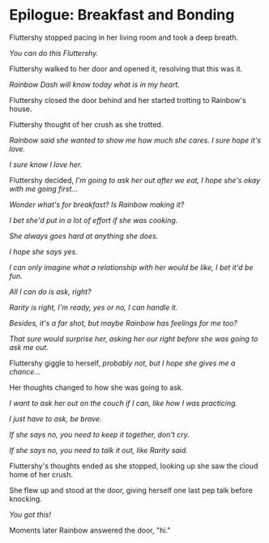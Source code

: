 # Epilogue: Breakfast and Bonding

Fluttershy stopped pacing in her living room and took a deep breath.

*You can do this Fluttershy.*

Fluttershy walked to her door and opened it, resolving that this was it.

*Rainbow Dash will know today what is in my heart.*

Fluttershy closed the door behind and her started trotting to Rainbow's house.

Fluttershy thought of her crush as she trotted.

*Rainbow said she wanted to show me how much she cares. I sure hope it's love.*

*I sure know I love her.*

Fluttershy decided, *I'm going to ask her out after we eat, I hope she's okay with me going first...*

*Wonder what's for breakfast? Is Rainbow making it?*

*I bet she'd put in a lot of effort if she was cooking.*

*She always goes hard at anything she does.*

*I hope she says yes.*

*I can only imagine what a relationship with her would be like, I bet it'd be fun.*

*All I can do is ask, right?*

*Rarity is right, I'm ready, yes or no, I can handle it.*

*Besides, it's a far shot, but maybe Rainbow has feelings for me too?*

*That sure would surprise her, asking her our right before she was going to ask me out.*

Fluttershy giggle to herself, *probably not, but I hope she gives me a chance...*

Her thoughts changed to how she was going to ask.

*I want to ask her out on the couch if I can, like how I was practicing.*

*I just have to ask, be brave.*

*If she says no, you need to keep it together, don't cry.*

*If she says no, you need to talk it out, like Rarity said.*

Fluttershy's thoughts ended as she stopped, looking up she saw the cloud home of her crush.

She flew up and stood at the door, giving herself one last pep talk before knocking.

*You got this!*

Moments later Rainbow answered the door, "hi."

